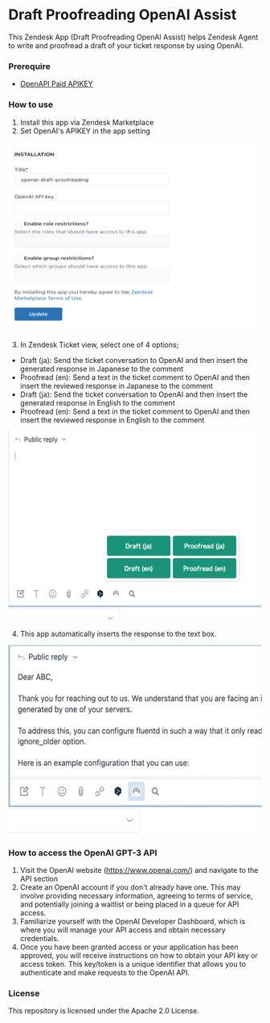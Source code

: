 # Draft Proofreading OpenAI Assist

This Zendesk App (Draft Proofreading OpenAI Assist) helps Zendesk Agent to write and proofread a draft of your ticket response by using OpenAI.

### Prerequire

- [OpenAPI Paid APIKEY](https://platform.openai.com/account/api-keys)

### How to use

1. Install this app via Zendesk Marketplace
2. Set OpenAI's APIKEY in the app setting

![README](./assets/screenshot-0.png)

3. In Zendesk Ticket view, select one of 4 options;

- Draft (ja): Send the ticket conversation to OpenAI and then insert the generated response in Japanese to the comment
- Proofread (en): Send a text in the ticket comment to OpenAI and then insert the reviewed response  in Japanese to the comment
- Draft (ja): Send the ticket conversation to OpenAI and then insert the generated response in English to the comment
- Proofread (en): Send a text in the ticket comment to OpenAI and then insert the reviewed response  in English to the comment

![README](./assets/screenshot-1.png)

4. This app automatically inserts the response to the text box.

![README](./assets/screenshot-2.png)

### How to access the OpenAI GPT-3 API

1. Visit the OpenAI website (https://www.openai.com/) and navigate to the API section
2. Create an OpenAI account if you don't already have one. This may involve providing necessary information, agreeing to terms of service, and potentially joining a waitlist or being placed in a queue for API access.
3. Familiarize yourself with the OpenAI Developer Dashboard, which is where you will manage your API access and obtain necessary credentials.
4. Once you have been granted access or your application has been approved, you will receive instructions on how to obtain your API key or access token. This key/token is a unique identifier that allows you to authenticate and make requests to the OpenAI API.

### License

This repository is licensed under the Apache 2.0 License.

